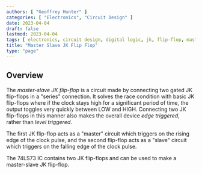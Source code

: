 ```yaml
---
authors: [ "Geoffrey Hunter" ]
categories: [ "Electronics", "Circuit Design" ]
date: 2023-04-04
draft: false
lastmod: 2023-04-04
tags: [ electronics, circuit design, digital logic, jk, flip-flop, master, slave, clock ]
title: "Master Slave JK Flip Flop"
type: "page"
---
```


## Overview

The _master-slave JK flip-flop_ is a circuit made by connecting two gated JK flip-flops in a "series" connection. It solves the race condition with basic JK flip-flops where if the clock stays high for a significant period of time, the output toggles very quickly between LOW and HIGH. Connecting two JK flip-flops in this manner also makes the overall device _edge triggered_, rather than _level triggered_.

The first JK flip-flop acts as a "master" circuit which triggers on the rising edge of the clock pulse, and the second flip-flop acts as a "slave" circuit which triggers on the falling edge of the clock pulse.

The 74LS73 IC contains two JK flip-flops and can be used to make a master-slave JK flip-flop.